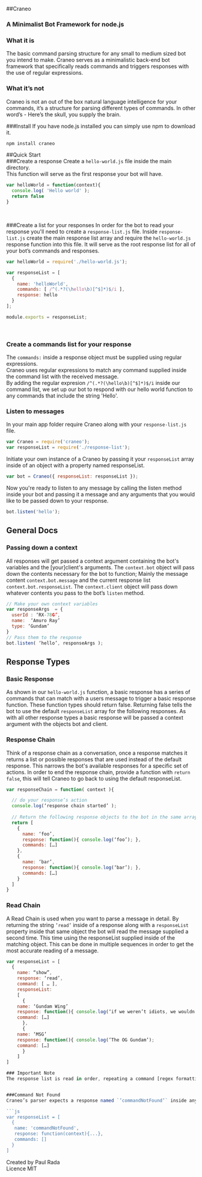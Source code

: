 ##Craneo
### A Minimalist Bot Framework for node.js

### What it is
The basic command parsing structure for any small to medium sized bot you intend to make.
Craneo serves as a minimalistic back-end bot framework that specifically reads commands and triggers responses with the use of regular expressions. 

### What it’s not
Craneo is not an out of the box natural language intelligence for your commands, it’s a structure for parsing different types of commands. In other word’s - Here’s the skull, you supply the brain.


###Install
If you have node.js installed you can simply use npm to download it.
```bash 
npm install craneo
```

##Quick Start
</br>
###Create a response
Create a `hello-world.js` file inside the main directory.</br>
This function will serve as the first response your bot will have.
```js
var helloWorld = function(context){ 
  console.log( 'Hello world' );
  return false
}
```
</br>

###Create a list for your responses
In order for the bot to read your response you'll need to create a `response-list.js` file.
Inside `response-list.js` create the main response list array and require the `hello-world.js` response function into this file. It will serve as the root response list for all of your bot’s commands and responses.  
```js
var helloWorld = require('./hello-world.js');

var responseList = [
  {
    name: 'helloWorld',
    commands: [ /^(.*?(\hello\b)[^$]*)$/i ],
    response: hello
  }
]; 

module.exports = responseList;
```
</br>

### Create a commands list for your response
The `commands:` inside a response object must be supplied using regular expressions. </br>Craneo uses regular expressions to match any command supplied inside the command list with the received message.
</br> By adding the regular expresion `/^(.*?(\hello\b)[^$]*)$/i` inside our command list, we set up our bot to respond with our hello world function to any commands that include the string 'Hello'.

### Listen to messages
In your main app folder require Craneo along with your `response-list.js` file.
```js
var Craneo = require('craneo');
var responseList = require('./response-list');
```
Initiate your own instance of a Craneo by passing it your `responseList` array inside of an object with a property named responseList. 
```js
var bot = Craneo({ responseList: responseList }); 
```
Now you're ready to listen to any message by calling the listen method inside your bot and passing it a message and any arguments that you would like to be passed down to your response.
```js
bot.listen('hello');
```


## General Docs
### Passing down a context
All responses will get passed a context argument containing the bot's variables and the [your]client's arguments. The `context.bot` object will pass down the contents necessary for the bot to function; Mainly the message content `context.bot.message` and the current response list `context.bot.responseList`.  The `context.client` object will pass down whatever contents you pass to the bot’s `listen` method.
```js
// Make your own context variables
var responseArgs  = {
  userId : ‘RX-78G’, 
  name:  ‘Amuro Ray’
  type: ‘Gundam’
}
// Pass them to the response
bot.listen( ‘hello’, responseArgs );
```

## Response Types

### Basic Response
As shown in our `hello-world.js` function, a basic response has a series of commands that can match with a users message to trigger a basic response function. These function types should return false. Returning false tells the bot to use the default `responseList` array for the following responses. As with all other response types a basic response will be passed a context argument with the objects bot and client.

### Response Chain
Think of a response chain as a conversation, once a response matches it returns a list or possible responses that are used instead of the default response.  This narrows the bot's available responses for a specific set of actions.  In order to end the response chain, provide a function with `return false`, this will tell Craneo to go back to using the default responseList.
```js
var responseChain = function( context ){ 

  // do your response’s action
  console.log(‘response chain started’ ); 
  
  // Return the following response objects to the bot in the same array format as the response list
  return [
    { 
      name: ‘foo’,
      response: function(){ console.log(‘foo’); }, 
      commands: […]
    },
    { 
      name: ‘bar’,
      response: function(){ console.log(‘bar’); }, 
      commands: […]
    }
  ]
} 
```

### Read Chain
A Read Chain is used when you want to parse a message in detail. By returning the string `’read’` inside of a response along with a `responseList` property inside that same object the bot will read the message supplied a second time. This time using the responseList supplied inside of the matching object. This can be done in multiple sequences in order to get the most accurate reading of a message. 


```js 
var responseList = [
  {
    name: “show”,
    response: ‘read’, 
    command: [ … ],
    responseList: 
    [ 
      { 
	name: ‘Gundam Wing’
	response: function(){ console.log(‘if we weren’t idiots, we wouldn’t be soldiers.’); },
	command: […]
      },
      { 
	name: ‘MSG’
	response: function(){ console.log(’The OG Gundam’); 
	command: […]
      }
    ]
]

### Important Note
The response list is read in order, repeating a command [regex formatting and context] will result in a matching of the first command of that type only. If there is a need for a command that reads `’Show Gundam Wing’` and a command in a different object that reads `’Show MSG’` then use a read chain with a command of `’show’` then pass it a response list that holds the `Gundam Wing` response object and the `MSG` response object; As shown in the example above. This will match the 'show' command first then re-read the same message in order to match the following command.


###Command Not Found
Craneo’s parser expects a response named `’commandNotFound’` inside any response list provided. This allows you to supply a custom function that will be triggered whenever the user adds a command that does not match with your response list’s options. This response should use the same formating as any other response object, but does not need any commands inside the commands array. 

```js
var responseList = [ 
  { 
   name: 'commandNotFound',
   response: function(context){...},
   commands: []
  } 
]
```


Created by Paul Rada </br>
Licence MIT
